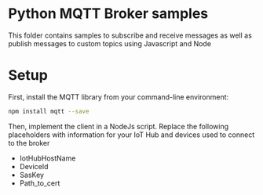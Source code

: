 # Python MQTT Broker samples 
This folder contains samples to subscribe and receive messages as well as publish messages to custom topics using Javascript and Node
# Setup 
First, install the MQTT library from your command-line environment:
```sh
npm install mqtt --save 
```

Then, implement the client in a NodeJs script. Replace the following placeholders with information for your IoT Hub and devices used to connect to the broker

- IotHubHostName
- DeviceId
- SasKey
- Path_to_cert

